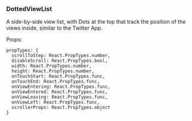 ### DottedViewList

A side-by-side view list, with Dots at the top that track
the position of the views inside, similar to the Twitter App.

Props:
```
propTypes: {
  scrollToStep: React.PropTypes.number,
  disableScroll: React.PropTypes.bool,
  width: React.PropTypes.number,
  height: React.PropTypes.number,
  onTouchStart: React.PropTypes.func,
  onTouchEnd: React.PropTypes.func,
  onViewEntering: React.PropTypes.func,
  onViewEntered: React.PropTypes.func,
  onViewLeaving: React.PropTypes.func,
  onViewLeft: React.PropTypes.func,
  scrollerProps: React.PropTypes.object
}
```